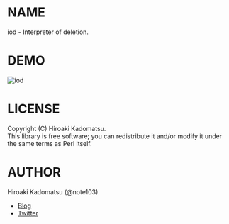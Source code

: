 # NAME

iod - Interpreter of deletion.

# DEMO

![iod](https://dl.dropboxusercontent.com/u/7779513/del/2016-04-12_del.gif)

# LICENSE

Copyright (C) Hiroaki Kadomatsu.  
This library is free software; you can redistribute it and/or modify it under the same terms as Perl itself.

# AUTHOR

Hiroaki Kadomatsu (@note103)

- [Blog](http://note103.hateblo.jp/)
- [Twitter](https://twitter.com/note103)
